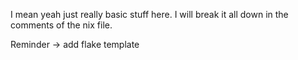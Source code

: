 I mean yeah just really basic stuff here. I will break it all down in the comments of the nix file.

Reminder -> add flake template
